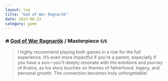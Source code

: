 ```yaml
---
layout: log
title: "God of War Ragnarök"
date: 2023-06-23
category: game
---
```


### 🔥 [God of War Ragnarök](https://opencritic.com/game/12919/god-of-war-ragnar-k) / Masterpiece <small class="superscript">5/5</small>

> I highly recommend playing both games in a row for the full experience. It’s even more impactful if you’re a parent, especially if you have a son—you’ll deeply resonate with the emotions and journey of Kratos, as his story touches on themes of fatherhood, legacy, and personal growth. The connection becomes truly unforgettable!